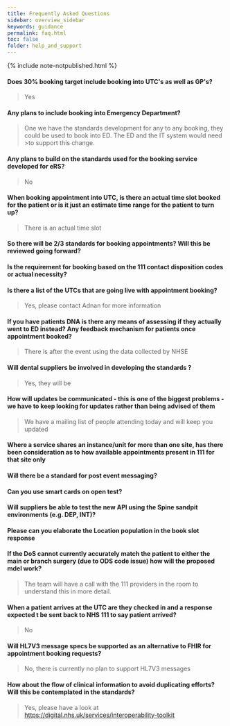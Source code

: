 ```yaml
---
title: Frequently Asked Questions
sidebar: overview_sidebar
keywords: guidance
permalink: faq.html
toc: false
folder: help_and_support
---
```


{% include note-notpublished.html %}

#### Does 30% booking target include booking into UTC's as well as GP's?
>Yes 

#### Any plans to include booking into Emergency Department?
>One we have the standards development for any to any booking, they could be used to book into ED.  The ED and the IT system would need >to support this change.  

#### Any plans to build on the standards used for the booking service developed for eRS?
>No

#### When booking appointment into UTC, is there an actual time slot booked for the patient or is it just an estimate time range for the patient to turn up?
>There is an actual time slot

#### So there will be 2/3 standards for booking appointments? Will this be reviewed going forward?


#### Is the requirement for booking based on the 111 contact disposition codes or actual necessity?


#### Is there a list of the UTCs that are going live with appointment booking?
>Yes, please contact Adnan for more information 

#### If you have patients DNA is there any means of assessing if they actually went to ED instead? Any feedback mechanism for patients once appointment booked?
>There is after the event using the data collected by NHSE 

#### Will dental suppliers be involved in developing the standards ?
>Yes, they will be

#### How will updates be communicated - this is one of the biggest problems - we have to keep looking for updates rather than being advised of them
>We have a mailing list of people attending today and will keep you updated 

#### Where a service shares an instance/unit for more than one site, has there been consideration as to how available appointments present in 111 for that site only


#### Will there be a standard for post event messaging?



#### Can you use smart cards on open test?


#### Will suppliers be able to test the new API using the Spine sandpit environments (e.g. DEP, INT)?


#### Please can you elaborate the Location population in the book slot response


#### If the DoS cannot currently accurately match the patient to either the main or branch surgery (due to ODS code issue) how will the proposed mdel work?
>The team will have a call with the 111 providers in the room to understand this in more detail. 


#### When a patient arrives at the UTC are they checked in and a response expected t be sent back to NHS 111 to say patient arrived?
>No

#### Will HL7V3 message specs be supported as an alternative to FHIR for appointment booking requests?
>No, there is currently no plan to support HL7V3 messages


#### How about the flow of clinical information to avoid duplicating efforts? Will this be contemplated in the standards?
>Yes, please have a look at https://digital.nhs.uk/services/interoperability-toolkit
